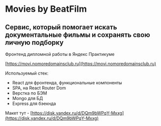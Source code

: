 # Movies by BeatFilm

## Сервис, который помогает искать документальные фильмы и сохранять свою личную подборку

Фронтенд дипломной работы в Яндекс Практикуме

[https://movi.nomoredomainsclub.ru](https://movi.nomoredomainsclub.ru)

Используемый стек:

* React для фронтенда, функциональные компоненты
* SPA, на React Router Dom
* Верстка по БЭМ
* Mongo для БД
* Express для бэекнда

Макет тут - [https://disk.yandex.ru/d/DQm9bWPqY-Mxxg](https://disk.yandex.ru/d/DQm9bWPqY-Mxxg)
